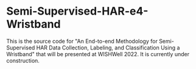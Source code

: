 # Semi-Supervised-HAR-e4-Wristband
This is the source code for "An End-to-end Methodology for Semi-Supervised HAR Data Collection, Labeling, and Classification Using a Wristband" that will be presented at WISHWell 2022.
It is currently under construction.

